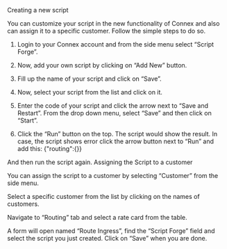 Creating a new script

You can customize your script in the new functionality of Connex and also can assign it to a specific customer. Follow the simple steps to do so.
1.	Login to your Connex account and from the side menu select “Script Forge”.
 
2.	Now, add your own script by clicking on “Add New” button.
 
3.	Fill up the name of your script and click on “Save”.
 
4.	Now, select your script from the list and click on it.
 
5.	Enter the code of your script and click the arrow next to “Save and Restart”. From the drop down menu, select “Save” and then click on “Start”.
 
6.	Click the “Run” button on the top. The script would show the result.
In case, the script shows error click the arrow button next to “Run” and add this:
{"routing":{}}

 
And then run the script again.
Assigning the Script to a customer

You can assign the script to a customer by selecting “Customer” from the side menu.
 

Select a specific customer from the list by clicking on the names of customers.
 
Navigate to “Routing” tab and select a rate card from the table.
 
A form will open named “Route Ingress”, find the “Script Forge” field and select the script you just created. Click on “Save” when you are done.
 


